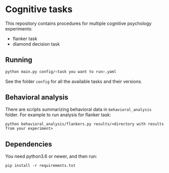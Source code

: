 # Cognitive tasks

This repository contains procedures for multiple cognitive psychology experiments:
- flanker task
- diamond decision task

## Running

```bash
python main.py config/<task you want to run>.yaml
```

See the folder `config` for all the available tasks and their versions.

## Behavioral analysis

There are scripts summarizing behavioral data in `behavioral_analysis` folder. For example to run analysis for flanker task:
```
python behavioral_analysis/flankers.py results/<directory with results from your experiment>
```

## Dependencies

You need python3.6 or newer, and then run:
```
pip install -r requirements.txt
```
